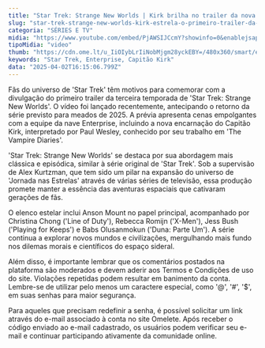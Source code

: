 ```yaml
---
title: "Star Trek: Strange New Worlds | Kirk brilha no trailer da nova temporada"
slug: "star-trek-strange-new-worlds-kirk-estrela-o-primeiro-trailer-da-3-temporada"
categoria: "SÉRIES E TV"
midia: "https://www.youtube.com/embed/PjAWSIJCcmY?showinfo=0&enablejsapi=1"
tipoMidia: "video"
thumb: "https://cdn.ome.lt/u_IiOIybLrIiNobMjgm28yckEBY=/480x360/smart/extras/conteudos/Captura_de_tela_2025-04-02_120914.png"
keywords: "Star Trek, Enterprise, Capitão Kirk"
data: "2025-04-02T16:15:06.799Z"
---
```


Fãs do universo de 'Star Trek' têm motivos para comemorar com a divulgação do primeiro trailer da terceira temporada de 'Star Trek: Strange New Worlds'. O vídeo foi lançado recentemente, antecipando o retorno da série previsto para meados de 2025. A prévia apresenta cenas empolgantes com a equipe da nave Enterprise, incluindo a nova encarnação do Capitão Kirk, interpretado por Paul Wesley, conhecido por seu trabalho em 'The Vampire Diaries'.

'Star Trek: Strange New Worlds' se destaca por sua abordagem mais clássica e episódica, similar à série original de 'Star Trek'. Sob a supervisão de Alex Kurtzman, que tem sido um pilar na expansão do universo de 'Jornada nas Estrelas' através de várias séries de televisão, essa produção promete manter a essência das aventuras espaciais que cativaram gerações de fãs.

O elenco estelar inclui Anson Mount no papel principal, acompanhado por Christina Chong ('Line of Duty'), Rebecca Romijn ('X-Men'), Jess Bush ('Playing for Keeps') e Babs Olusanmokun ('Duna: Parte Um'). A série continua a explorar novos mundos e civilizações, mergulhando mais fundo nos dilemas morais e científicos do espaço sideral.

Além disso, é importante lembrar que os comentários postados na plataforma são moderados e devem aderir aos Termos e Condições de uso do site. Violações repetidas podem resultar em banimento da conta. Lembre-se de utilizar pelo menos um caractere especial, como '@', '#', '$', em suas senhas para maior segurança.

Para aqueles que precisam redefinir a senha, é possível solicitar um link através do e-mail associado à conta no site Omelete. Após receber o código enviado ao e-mail cadastrado, os usuários podem verificar seu e-mail e continuar participando ativamente da comunidade online.